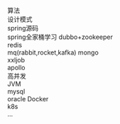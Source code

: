算法  
设计模式  
spring源码  
spring全家桶学习
dubbo+zookeeper    
redis  
mq(rabbit,rocket,kafka)
mongo  
xxljob  
apollo  
高并发  
JVM  
mysql  
oracle 
Docker  
k8s  
... 